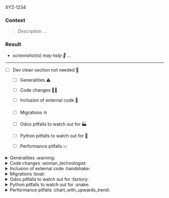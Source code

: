 XYZ-1234

### Context
> _Description ..._

### Result
* _screenshot(s) may help :camera_flash: ..._

----


- [ ] Dev clean section not needed :broom:
    - [ ] Generalities :warning:
    - [ ] Code changes :woman_technologist:
    - [ ] Inclusion of external code :handshake:
    - [ ] Migrations :boat:
    - [ ] Odoo pitfalls to watch out for :factory:
    - [ ] Python pitfalls to watch out for :snake:
    - [ ] Performance pitfalls :chart_with_upwards_trend:


<details>
<summary>Generalities :warning:</summary>
<p>

- [ ] Scope: Is the change at the right place, should it be in an OCA addon, standalone local addon or a "catchall" local addon? Read Structure of local addons in a project
- [ ] Specification: follow the specification
    - [ ] Multi-company: make sure the feat/fix works in a multi-company env if this is there

</p>
</details>

<details>
<summary>Code changes :woman_technologist:</summary>
<p>

- [ ] Dependencies: if we inherit something in XML or Python, check the dependency is added
- [ ] Complexity: if you don't understand the code, maybe it needs a rewrite (pay attention to variables names) or comments
- [ ] Input and outputs: method input and outputs look correct
- [ ] Commit messages: follow the [conventions](https://confluence.camptocamp.com/confluence/display/BS/Code+reviews+handbook#Codereviewshandbook-Commitmessage)
- [ ] History file: filed and follow the conventions (write for humans!), include the JIRA card number if any (todo)
- [ ] Tests updated, added?
- [ ] Style and layout of modified code
- [ ] If added/updated a submodule with pending-merges, is the gitaggregate have been pushed?
- [ ] If updated fields or xml files: is the module included in next upgrade step?
</p>
</details>

<details>
<summary>Inclusion of external code :handshake:</summary>
<p>

- [ ] Python library: check if the library is maintained and of good quality
- [ ] External addons: if a non-OCA addons submodule is added, audit the code comprising the addons we don't install (library import or monkey patches can break the rest).
</p>
</details>

<details>
<summary>Migrations :boat:</summary>
<p>

- [ ] All modified addons are upgraded
- [ ] Any migration song can be run idempotently, if you run it twice it should not fail
- [ ] Be protective about unknowns, check the state of the db before doing actions
</p>
</details>

<details>
<summary>Odoo pitfalls to watch out for :factory:</summary>
<p>

- [ ] New model without security rules
- [ ] button callbacks (typically "def action_xxx") which change a state, but don't check the current state of the record (rationale: you can hide the button depending on the state in the view, but it is easy tocall the method by mistake in a migration script for instance and make a mess in the database)
- [ ] views or reports removing a field / element (to put it somewhere else) without defining a low priority (high value in the field) (this can break other view using that field if they use it as an anchor)
- [ ] api.multi methods without a loop on self or without self.ensure_one() (and if self.ensure_one is used, check that the method cannot be called on a recordset of size != 1 (and by this I mean both >1 and 0))
- [ ] api.constrains using dotted path (this does not work and only generates a warning)
- [ ] computed fields using fields in the computation which are not part of the list in api.depends
- [ ] computed fields depending on non stored fields
- [ ] related fields which are not readonly=True (not an error, but if it is not intended, it allows editing the related record which is often not what you want)
- [ ] model with a state, and the fields definition do not include states dependent readonly value
- [ ] this is also true for inherited models which add new fields
- [ ] this is also something to check on 'lines' models (e.g. sale.order / sale.order.line) : the readonly state of the line generally depend on the state of the parent record
- [ ] methods which can be called through onchange methods (and therefore on a NewId record) which have side effects on the database (calls to write / create / unlink)
- [ ] views : do the action button need to be available only for some groups ?
- [ ] methods callable by RPC which can return None (implicitly  or explicitly) => this will break external XMLRPC clients
- [ ] strings not flagged for translation
- [ ] new models with a company_id field and no record rules
- [ ] magic numbers and hard coded constants (should they be configurable? could they be company dependent?)
- [ ] use of now() and today() : these make testing a method difficult and scripting the method to fix stuff in the past difficult. Prefer having a parameter date or datetime on the function, defaulting to None,and using today() / now() if no explicit value was passed.
- [ ] model with fields like start and end without a constraint that end > start. Bonus if there is a smart onchange_start which moves end to a later date if necessary.
- [ ] timezone handling when dates and hours are combined to generate a datetime (this is a difficult topic)
</p>
</details>

<details>
<summary>Python pitfalls to watch out for :snake:</summary>
<p>

- [ ] mutable method arguments
- [ ] unprotected access to a dictionary by key if you are not sure the key is in
- [ ] division by 0
- [ ] leftover print, pdb...
- [ ] calls to logging method with explicit parameter substitutions (e.g. `_logger.debug('Frobing the baz of %s' % self.name`))
- [ ] call to tempfile.mkstemp() which do nothing with the file descriptor returned (will create a resource leak, and eventually a process crash... See https://twitter.com/gurneyalex/status/1214207595713576966
</p>
<details>
<summary>Python 2.7</summary>
<p>

- [ ] in Python 2.7, integer division yielding an integer (maybe unintended)
- [ ] in Python 2.7, use of non unicode strings in concatenations / calls to join(list) format()
</p>
</details>
</details>

<details>
<summary>Performance pitfalls :chart_with_upwards_trend:</summary>
<p>

- [ ] design of the code, splitting a recordset and processing individual records rather than keeping the code together
- [ ] try to get a feeling about the number of records being processed : 1 at a time from the UI, or potentially 100ds from a cron...
- [ ] beware of the use of filtered(), sometimes a search with the proper domain is way more efficient
- [ ] non stored computed fields displayed in a list view, check the computation method implementation
- [ ] missing indexes on computed fields / fields used by frequent search (this can be dramatic on calls to search_count, typically used with "smart buttons" to display the number of related records andthe access to o2m fields, and the use of mapped())
</p>
</details>
